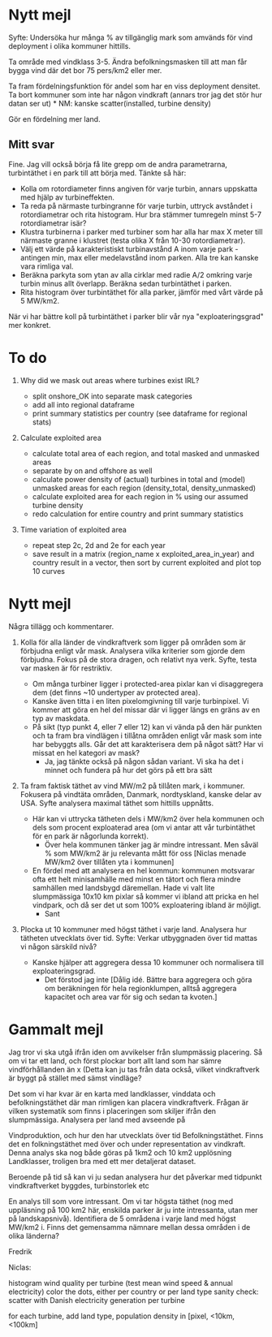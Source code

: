 # Nytt mejl

Syfte: Undersöka hur många % av tillgänglig mark som amvänds för vind deployment i olika kommuner hittills.
 
Ta område med vindklass 3-5. Ändra befolkningsmasken till att man får bygga vind där det bor 75 pers/km2 eller mer.
 
Ta fram fördelningsfunktion för andel som har en viss deployment densitet. Ta bort kommuner som inte har någon vindkraft (annars tror jag det stör hur datan ser ut)
    * NM: kanske scatter(installed, turbine density)
 
Gör en fördelning mer land.

## Mitt svar

Fine. Jag vill också börja få lite grepp om de andra parametrarna, turbintäthet i en park till att börja med. Tänkte så här:
 
* Kolla om rotordiameter finns angiven för varje turbin, annars uppskatta med hjälp av turbineffekten. 
* Ta reda på närmaste turbingranne för varje turbin, uttryck avståndet i rotordiametrar och rita histogram. Hur bra stämmer tumregeln minst 5-7 rotordiametrar isär?
* Klustra turbinerna i parker med turbiner som har alla har max X meter till närmaste granne i klustret (testa olika X från 10-30 rotordiametrar).
* Välj ett värde på karakteristiskt turbinavstånd A inom varje park - antingen min, max eller medelavstånd inom parken. Alla tre kan kanske vara rimliga val.
* Beräkna parkyta som ytan av alla cirklar med radie A/2 omkring varje turbin minus allt överlapp. Beräkna sedan turbintäthet i parken.
* Rita histogram över turbintäthet för alla parker, jämför med vårt värde på 5 MW/km2.
 
När vi har bättre koll på turbintäthet i parker blir vår nya "exploateringsgrad" mer konkret.


# To do

1. Why did we mask out areas where turbines exist IRL?
    * split onshore_OK into separate mask categories
    * add all into regional dataframe
    * print summary statistics per country (see dataframe for regional stats)

2. Calculate exploited area
    * calculate total area of each region, and total masked and unmasked areas
    * separate by on and offshore as well
    * calculate power density of (actual) turbines in total and (model) unmasked areas
        for each region (density_total, density_unmasked)
    * calculate exploited area for each region in % using our assumed turbine density
    * redo calculation for entire country and print summary statistics 

3. Time variation of exploited area
    * repeat step 2c, 2d and 2e for each year
    * save result in a matrix (region_name x exploited_area_in_year) and country
        result in a vector, then sort by current exploited and plot top 10 curves

# Nytt mejl

Några tillägg och kommentarer.
 
1. Kolla för alla länder de vindkraftverk som ligger på områden som är förbjudna enligt vår mask. Analysera vilka kriterier som gjorde dem förbjudna. Fokus på de stora dragen, och relativt nya verk. Syfte, testa var masken är för restriktiv.
    * Om många turbiner ligger i protected-area pixlar kan vi disaggregera dem (det finns ~10 undertyper av protected area).
    * Kanske även titta i en liten pixelomgivning till varje turbinpixel. Vi kommer att göra en hel del missar där vi ligger längs en gräns av en typ av maskdata.
    * På sikt (typ punkt 4, eller 7 eller 12) kan vi vända på den här punkten och ta fram bra vindlägen i tillåtna områden enligt vår mask som inte har bebyggts alls. Går det att karakterisera dem på något sätt? Har vi missat en hel kategori av mask?  
        - Ja, jag tänkte också på någon sådan variant. Vi ska ha det i minnet och fundera på hur det görs på ett bra sätt
 
2. Ta fram faktisk täthet av vind MW/m2 på tillåten mark, i kommuner. Fokusera på vindtäta områden, Danmark, nordtyskland, kanske delar av USA. Syfte analysera maximal täthet som hittills uppnåtts.
    * Här kan vi uttrycka tätheten dels i MW/km2 över hela kommunen och dels som procent exploaterad area (om vi antar att vår turbintäthet för en park är någorlunda korrekt).
        - Över hela kommunen tänker jag är mindre intressant. Men såväl % som MW/km2 är ju relevanta mått för oss [Niclas menade MW/km2 över tillåten yta i kommunen]
    * En fördel med att analysera en hel kommun: kommunen motsvarar ofta ett helt minisamhälle med minst en tätort och flera mindre samhällen med landsbygd däremellan. Hade vi valt lite slumpmässiga 10x10 km pixlar så kommer vi ibland att pricka en hel vindpark, och då ser det ut som 100% exploatering ibland är möjligt.
        - Sant

3. Plocka ut 10 kommuner med högst täthet i varje land. Analysera hur tätheten utvecklats över tid. Syfte: Verkar utbyggnaden över tid mattas vi någon särskild nivå?
    * Kanske hjälper att aggregera dessa 10 kommuner och normalisera till exploateringsgrad.
        - Det förstod jag inte
        [Dålig idé. Bättre bara aggregera och göra om beräkningen för hela regionklumpen,
        alltså aggregera kapacitet och area var för sig och sedan ta kvoten.]


# Gammalt mejl

Jag tror vi ska utgå ifrån iden om avvikelser från slumpmässig placering. Så om vi tar ett land, och först plockar bort allt land som har sämre vindförhållanden än x (Detta kan ju tas från data också, vilket vindkraftverk är byggt på stället med sämst vindläge?

Det som vi har kvar är en karta med landklasser, vinddata och befolkningstäthet där man rimligen kan placera vindkraftverk. Frågan är vilken systematik som finns i placeringen som skiljer ifrån den slumpmässiga. Analysera per land med avseende på

Vindproduktion, och hur den har utvecklats över tid
Befolkningstäthet. Finns det en folkningstäthet med över och under representation av vindkraft. Denna analys ska nog både göras på 1km2 och 10 km2 upplösning
Landklasser, troligen bra med ett mer detaljerat dataset.
 
Beroende på tid så kan vi ju sedan analysera hur det påverkar med tidpunkt vindkraftverket byggdes, turbinstorlek etc

En analys till som vore intressant. Om vi tar högsta täthet (nog med uppläsning på 100 km2 här, enskilda parker är ju inte intressanta, utan mer på landskapsnivå). Identifiera de 5 områdena i varje land med högst MW/km2 i. Finns det gemensamma nämnare mellan dessa områden i de olika länderna?

Fredrik



Niclas:

histogram wind quality per turbine (test mean wind speed & annual electricity)
color the dots, either per country or per land type
sanity check: scatter with Danish electricity generation per turbine

for each turbine, add land type, population density in [pixel, <10km, <100km]
 
